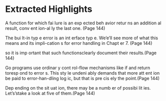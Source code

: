 # Extracted Highlights

A function for which fai lure is an exp ected beh avior retur ns an addition al result, conv ent ion-al ly the last one. (Page 144)

The bui lt-in typ e error is an int erface typ e. We’e’ll see more of what this means and its impli-cation s for error handling in Chapt er 7. (Page 144)

so it is imp ortant that such functionsclearly document their results.(Page 144)

Go programs use ordinar y cont rol-flow mechanisms like if and return toresp ond to error s. This sty le undeni ably demands that more att ent ion be paid to error-han-dling log ic, but that is pre cis ely the point.(Page 144)

Dep ending on the sit uat ion, there may be a numb er of possibi lit ies. Let’s’stake a look at five of them.(Page 144)

